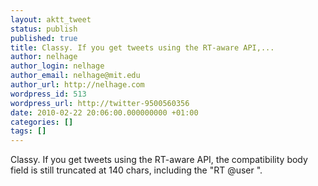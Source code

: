 ```yaml
---
layout: aktt_tweet
status: publish
published: true
title: Classy. If you get tweets using the RT-aware API,...
author: nelhage
author_login: nelhage
author_email: nelhage@mit.edu
author_url: http://nelhage.com
wordpress_id: 513
wordpress_url: http://twitter-9500560356
date: 2010-02-22 20:06:00.000000000 +01:00
categories: []
tags: []
---
```

Classy. If you get tweets using the RT-aware API, the compatibility
body field is still truncated at 140 chars, including the "RT @user ".
